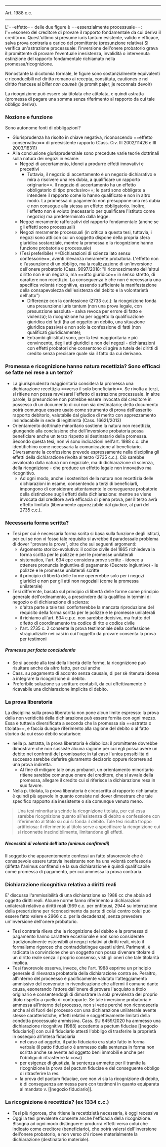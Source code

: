____
Art. 1988 c.c.
_______
L'==effetto== delle due figure è ==essenzialmente processuale==: l'==esonero del creditore di provare il rapporto fondamentale da cui deriva il credito==. Quest'ultimo si presume iuris tantum esistente, valido e efficace, salva prova contraria a carico del promittente (presunzione relativa)
Si verifica un'astrazione processuale: l'inversione dell'onere probatorio grava il promittente di provare l'eventuale inesistenza, invalidità o intervenuta estinzione del rapporto fondamentale richiamato nella promessa/ricognizione.

Nonostante la dicotomia formale, le figure sono sostanzialmente equivalenti e riconducibili nel diritto romano ai recepta, constituta, cautiones e nel diritto francese ai *billet non causeè* (je promit pajer; je reconnais devoir)

La ricognizione può essere sia titolata che atitolata, e quindi astratta (promessa di pagare una somma senza riferimento al rapporto da cui tale obbligo deriva).

### Nozione e funzione
Sono autonome fonti di obbligazioni?
- Giurisprudenza ha risolto in chiave negativa, riconoscendo ==effetto conservativo== di preesistente rapporto (Cass. Civ. III 2002/11426 e III 2003/18311)
- Alla conclusione giurisprudenziale sono precedute varie teorie dottrinali sulla natura dei negozi in esame:
	- Negozi di accertamento, idonei a produrre effetti innovativi e precettivi
		- Tuttavia, il negozio di accertamento è un negozio dichiarativo e mira a risolvere una res dubia, a qualificare un rapporto originario==. Il negozio di accertamento ha un effetto obbligatorio di tipo preclusivo==; le parti sono obbligate a intendere il rapporto come lo hanno qualificato e non in altro modo. La promessa di pagamento non presuppone una res dubia e non consegue alla stessa un effetto obbligatorio. Inoltre, l'effetto non è voluto (necessario per qualificare l'istituto come negozio) ma predeterminato dalla legge.
	- Negozi meramente rafforzativi del rapporto fondamentale (anche se gli effetti sono processuali)
	- Negozi meramente processuali (in critica a questa tesi, tuttavia, i negozi sono atti con cui un soggetto dispone della propria sfera giuridica sostanziale, mentre la promessa e la ricognizione hanno funzione probatoria e processuale)
	- (Tesi preferibile) ==Dichiarazioni di scienza lato sensu confessorie==, aventi rilevanza meramente probatoria. L'effetto non è l'assunzione di un obbligo, ma la realizzazione di un'inversione dell'onere probatorio (Cass. 9097/2018: "il riconoscimento dell'altrui diritto non è un negozio, ma ==atto giuridico== in senso stretto, di carattere non recettizio. La conseguenza è che non è necessaria una specifica volontà ricognitiva, essendo sufficiente la manifestazione della consapevolezza dell'esistenza del debito e la volontarietà dell'atto")
		- Differenze con la confessione (2733 c.c.): la ricognizione fonda una presunzione iuris tantum (non una prova legale, con presunzione assoluta - salva revoca per errore di fatto e violenza); la ricognizione ha per oggetto la qualificazione giuridica dei fatti (ha ad oggetto un debito, una situazione giuridica passiva) e non solo la confessione di fatti (non qualificati giuridicamente);
		- Entrambi gli istituti sono, per la tesi maggioritaria e più convincente, degli atti giuridici e non dei negozi - dichiarazioni con effetti probatori che consentono di agire a tutela dei diritti di credito senza precisare quale sia il fatto da cui derivano.

### Promessa e ricognizione hanno natura recettizia? Sono efficaci se fatte nei rese a un terzo?
- La giurisprudenza maggioritaria considera la promessa una dichiarazione recettizia ==verso il solo beneficiario==. Se rivolta a terzi, si ritiene non possa ravvisarsi l'effetto di astrazione processuale. In altre parole, la presunzione non potrebbe essere invocata dal creditore in possesso di un documento di cui non sia destinatario; detto documento potrà comunque essere usato come strumento di prova dell'asserito rapporto debitorio, valutabile dal giudice di merito con apprezzamento insindacabile in sede di legittimità (Cass. 16621/2013)
- Orientamento dottrinale minoritario sostiene la natura non recettizia, giungendo alla conclusione che dell'inversione probatoria possa beneficiare anche un terzo rispetto al destinatario della promessa. Secondo questa tesi, non vi sono indicazioni nell'art. 1988 c.c. che identifichino come necessaria la comunicazione al beneficiario. Diversamente la confessione prevede espressamente nella disciplina gli effetti della dichiarazione rivolta al terzo (2735 c.c.). Ciò sarebbe avvalorato dalla natura non negoziale, ma di dichiarazione di scienza, della ricognizione - che produce un effetto legale non innovativo ma ricognitivo.
	- Ad ogni modo, anche i sostenitori della natura non recettizia delle dichiarazioni in esame, consentendo a terzi di beneficiarli, impongono di considerare attentamente le conseguenze probatorie della distinzione sugli effetti della dichiarazione: mentre se viene invocata dal creditore avrà efficacia di piena prova, per il terzo avrà effetto limitato (liberamente apprezzabile dal giudice, al pari del 2735 c.c.).

### Necessaria forma scritta?
- Tesi per cui è necessaria forma scrita si basa sulla funzione degli istituti, per cui se non vi fosse tale requisito si avrebbe il paradossale problema di dover "provare la prova", oltre che sui seguenti argomenti:
	-  Argomento storico-evolutivo: il codice civile del 1865 richiedeva la forma scritta per le polizze e per le promesse unilaterali
	- sistematico, l'art. 634 cpc considera prove scritte - idonee a ottenere pronuncia ingiuntiva di pagamento (Decreto ingiuntivo) - le polizze e le promesse unilaterali scritte
	- il principio di libertà delle forme opererebbe solo per i negozi giuridici e non per gli atti non negoziali (come la promessa unilaterale)
- Tesi differente, basata sul principio di libertà delle forme come principio generale dell'ordinamento, a prescindere dalla qualifica in termini di negozio o di dichiarazione di scienza:
	- d'altra parte a tale tesi conforterebbe la mancata riproduzione del requisito della forma scritta per le polizze e le promesse unilaterali
	- il richiamo all'art. 634 c.p.c. non sarebbe decisivo, ma frutto del difetto di coordinamento tra codice di rito e codice civile
	- l'art. 2735 c. 2 consente la prova testimoniale della confessione stragiudiziale nei casi in cui l'oggetto da provare consenta la prova per testimoni
##### Promessa per facta concludentia
- Se si accede alla tesi della libertà delle forme, la ricognizione può risultare anche da altro fatto, per cui anche 
- Cass. su pagamento di acconto senza causale, di per sè ritenuta idonea a integrare la ricognizione di debito.
- Preferibile soluzione su scritture contabili, da cui effettivamente è ricavabile una dichiarazione implicita di debito.

### La prova liberatoria
La disciplina sulla prova liberatoria non pone alcun limite espresso: la prova della non veridicità della dichiarazione può essere fornita con ogni mezzo.
Essa è tuttavia diversificata a seconda che la promessa sia ==astratta o titolata==, e faccia dunque riferimento alla ragione del debito o al fatto storico da cui esso debito scaturisce:
- nella p. astratta, la prova liberatoria è diabolica: il promittente dovrebbe dimostrare che non sussiste alcuna ragione per cui egli possa avere un debito nei confronti del promissario; in tal caso l'unica possibilità di successo sarebbe deferire giuramento decisorio oppure ricorrere ad una prova indiretta.
	- Al fine di mitigare tale onus probandi, un orientamento minoritario ritiene sarebbe comunque onere del creditore, che si avvale della promessa, allegare il credito cui si riferisce la dichiarazione resa in suo favore.
- Nella p. titolata, la prova liberatoria è circoscritta al rapporto richiamato: è quindi più agevole in quanto consiste nel dover dimostrare che tale specifico rapporto sia inesistente o sia comunque venuto meno.
> Una tesi minoritaria scinde la ricognizione titolata, per cui essa sarebbe ricognizione quanto all'esistenza di debito e confessione con riferimento al titolo su cui si fonda il debito.
> Tale tesi risulta troppo artificiosa: il riferimento al titolo serve a specificare la ricognizione cui si riconnette inscindibilmente, limitandone gli effetti.

##### Necessità di volontà dell'atto (animus confitendi)
Il soggetto che apparentemente confessi un fatto sfavorevole che è consapevole essere tuttavia inesistente non ha una volontà confessoria (difetta l'animus confitendi) e la sua dichiarazione è quindi qualificabile come promessa di pagamento, per cui ammessa la prova contraria. 


### Dichiarazione ricognitiva relativa a diritti reali
E' discussa l'ammissibilità di una dichiarazione ex 1988 cc che abbia ad oggetto diritti reali.
Alcune norme fanno riferimento a dichiarazioni unilaterali relative a diritti reali (969 c.c. per enfiteusi, 2944 su interruzione della prescrizione per riconoscimento da parte di colui contro colui può essere fatto valere e 2966 c.c. per la decadenza), senza prevedere un'inversione dell'onere probatorio.
- Tesi contraria rileva che la ricognizione del debito e la promessa di pagamento hanno carattere eccezionale e non sono considerate tradizionalmente estensibili ai negozi relativi ai diritti reali, visto il formalismo rigoroso che contraddistingue questi ultimi. Parimenti, è radicata la convinzione che un soggetto non possa divenare titolare di un diritto reale senza il proprio consenso, visti gli oneri che tale titolarità implica.
- Tesi favorevole osserva, invece, che l'art. 1988 esprime un principio generale di rilevanza probatoria della dichiarazione contra se. Peraltro, all'interno del proceesso è pacificamente valutato l'atteggiamento ammissivo del convenuto in rivendicazione che affermi il comune dante causa, esonerando l'attore dall'onere di provare l'acquisto a titolo originario e consentendogli di dimostrare la sola prevalenza del proprio titolo rispetto a quello di controparte. Se tale inversione probatoria è ammessa all'interno del processo, non si vede perché non riconoscerla anche al di fuori del processo con una dichiarazione unilaterale avente stesse caratteristiche, effetti relativi e soggettivamente limitati della condotta processuale ammissiva.
Cass. SU 6459/2020 ha ammesso una dichiarazione ricognitiva (1988) accedente a pactum fiduciae [[negozio fiduciario]] con cui il fiduciario attesti l'obbligo di trasferire la proprietà in ossequio all'intesa fiduciaria
	- nel caso ad oggetto, il patto fiduciario era stato fatto in forma verbale (il patto fiduciario è ammesso dalla sentenza in forma non scritta anche se avente ad oggetto beni immobili e anche per l'obbligo di ritrasferire la cosa)
	- per esigenze di giustizia, la sentenza ammette per il tramite la ricognizione la prova del pactum fiduciae e del conseguente obbligo di ritrasferire la res.
	- la prova del pactum fiduciae, ove non vi sia la ricognizione di debito, è di conseguenza ammessa pure con testimoni in quanto equiparata al mandato v. [[negozio fiduciario]].


### La ricognizione è recettizia? (ex 1334 c.c.)
- Tesi più rigorosa, che ritiene la recettizietà necessaria, è oggi recessiva
- Oggi la tesi prevalente consente anche l'efficacia della ricognizione. BIsogna ad ogni modo distinguere: produrrà effetti verso colui che indicato come creditore (beneficiario), che potrà valersi dell'inversione dell'onere probatorio, e non verso chi riceve materialmente la dichiarazione (destinatario materiale).